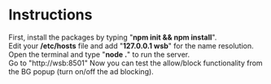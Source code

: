 # Instructions
First, install the packages by typing "**npm init && npm install**".  
Edit your **/etc/hosts** file and add "**127.0.0.1 wsb**" for the name resolution.  
Open the terminal and type "**node .**" to run the server.  
Go to "http://wsb:8501"
Now you can test the allow/block functionality from the BG popup (turn on/off the ad blocking).
